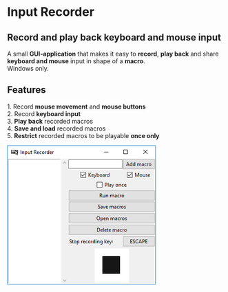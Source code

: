 # Input Recorder  
## Record and play back keyboard and mouse input  
A small **GUI\-application** that makes it easy to **record**, **play back** and share **keyboard and mouse** input in shape of a **macro**\.  
Windows only\.  
  
## Features  
1\. Record **mouse movement** and **mouse buttons**  
2\. Record **keyboard input**  
3\. **Play back** recorded macros  
4\. **Save and load** recorded macros  
5\. **Restrict** recorded macros to be playable **once only**

![Input Recorder](/screenshot.png?raw=true)
